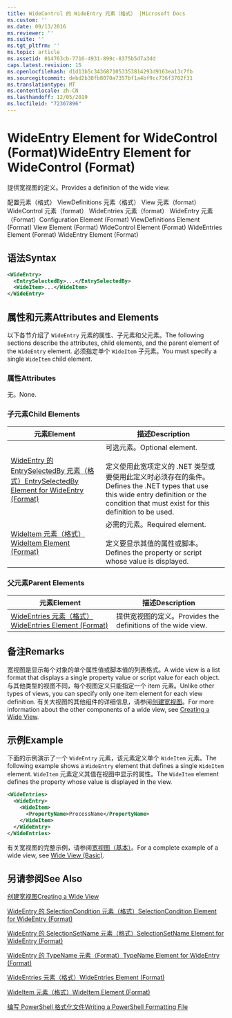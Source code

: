 ```yaml
---
title: WideControl 的 WideEntry 元素（格式） |Microsoft Docs
ms.custom: ''
ms.date: 09/13/2016
ms.reviewer: ''
ms.suite: ''
ms.tgt_pltfrm: ''
ms.topic: article
ms.assetid: 014763cb-7716-4931-899c-8375b5d7a3dd
caps.latest.revision: 15
ms.openlocfilehash: d1d13b5c3436871053353814293d9163ea13c7fb
ms.sourcegitcommit: debd2b38fb8070a7357bf1a4bf9cc736f3702f31
ms.translationtype: MT
ms.contentlocale: zh-CN
ms.lasthandoff: 12/05/2019
ms.locfileid: "72367896"
---
```

# <a name="wideentry-element-for-widecontrol-format"></a><span data-ttu-id="ec08b-102">WideEntry Element for WideControl (Format)</span><span class="sxs-lookup"><span data-stu-id="ec08b-102">WideEntry Element for WideControl (Format)</span></span>

<span data-ttu-id="ec08b-103">提供宽视图的定义。</span><span class="sxs-lookup"><span data-stu-id="ec08b-103">Provides a definition of the wide view.</span></span>

<span data-ttu-id="ec08b-104">配置元素（格式） ViewDefinitions 元素（格式） View 元素（format） WideControl 元素（format） WideEntries 元素（format） WideEntry 元素（Format）</span><span class="sxs-lookup"><span data-stu-id="ec08b-104">Configuration Element (Format) ViewDefinitions Element (Format) View Element (Format) WideControl Element (Format) WideEntries Element (Format) WideEntry Element (Format)</span></span>

## <a name="syntax"></a><span data-ttu-id="ec08b-105">语法</span><span class="sxs-lookup"><span data-stu-id="ec08b-105">Syntax</span></span>

```xml
<WideEntry>
  <EntrySelectedBy>...</EntrySelectedBy>
  <WideItem>...</WideItem>
</WideEntry>
```

## <a name="attributes-and-elements"></a><span data-ttu-id="ec08b-106">属性和元素</span><span class="sxs-lookup"><span data-stu-id="ec08b-106">Attributes and Elements</span></span>

<span data-ttu-id="ec08b-107">以下各节介绍了 `WideEntry` 元素的属性、子元素和父元素。</span><span class="sxs-lookup"><span data-stu-id="ec08b-107">The following sections describe the attributes, child elements, and the parent element of the `WideEntry` element.</span></span> <span data-ttu-id="ec08b-108">必须指定单个 `WideItem` 子元素。</span><span class="sxs-lookup"><span data-stu-id="ec08b-108">You must specify a single `WideItem` child element.</span></span>

### <a name="attributes"></a><span data-ttu-id="ec08b-109">属性</span><span class="sxs-lookup"><span data-stu-id="ec08b-109">Attributes</span></span>

<span data-ttu-id="ec08b-110">无。</span><span class="sxs-lookup"><span data-stu-id="ec08b-110">None.</span></span>

### <a name="child-elements"></a><span data-ttu-id="ec08b-111">子元素</span><span class="sxs-lookup"><span data-stu-id="ec08b-111">Child Elements</span></span>

|<span data-ttu-id="ec08b-112">元素</span><span class="sxs-lookup"><span data-stu-id="ec08b-112">Element</span></span>|<span data-ttu-id="ec08b-113">描述</span><span class="sxs-lookup"><span data-stu-id="ec08b-113">Description</span></span>|
|-------------|-----------------|
|[<span data-ttu-id="ec08b-114">WideEntry 的 EntrySelectedBy 元素（格式）</span><span class="sxs-lookup"><span data-stu-id="ec08b-114">EntrySelectedBy Element for WideEntry (Format)</span></span>](./entryselectedby-element-for-wideentry-format.md)|<span data-ttu-id="ec08b-115">可选元素。</span><span class="sxs-lookup"><span data-stu-id="ec08b-115">Optional element.</span></span><br /><br /> <span data-ttu-id="ec08b-116">定义使用此宽项定义的 .NET 类型或要使用此定义时必须存在的条件。</span><span class="sxs-lookup"><span data-stu-id="ec08b-116">Defines the .NET types that use this wide entry definition or the condition that must exist for this definition to be used.</span></span>|
|[<span data-ttu-id="ec08b-117">WideItem 元素（格式）</span><span class="sxs-lookup"><span data-stu-id="ec08b-117">WideItem Element (Format)</span></span>](./wideitem-element-for-widecontrol-format.md)|<span data-ttu-id="ec08b-118">必需的元素。</span><span class="sxs-lookup"><span data-stu-id="ec08b-118">Required element.</span></span><br /><br /> <span data-ttu-id="ec08b-119">定义要显示其值的属性或脚本。</span><span class="sxs-lookup"><span data-stu-id="ec08b-119">Defines the property or script whose value is displayed.</span></span>|

### <a name="parent-elements"></a><span data-ttu-id="ec08b-120">父元素</span><span class="sxs-lookup"><span data-stu-id="ec08b-120">Parent Elements</span></span>

|<span data-ttu-id="ec08b-121">元素</span><span class="sxs-lookup"><span data-stu-id="ec08b-121">Element</span></span>|<span data-ttu-id="ec08b-122">描述</span><span class="sxs-lookup"><span data-stu-id="ec08b-122">Description</span></span>|
|-------------|-----------------|
|[<span data-ttu-id="ec08b-123">WideEntries 元素（格式）</span><span class="sxs-lookup"><span data-stu-id="ec08b-123">WideEntries Element (Format)</span></span>](./wideentries-element-for-widecontrol-format.md)|<span data-ttu-id="ec08b-124">提供宽视图的定义。</span><span class="sxs-lookup"><span data-stu-id="ec08b-124">Provides the definitions of the wide view.</span></span>|

## <a name="remarks"></a><span data-ttu-id="ec08b-125">备注</span><span class="sxs-lookup"><span data-stu-id="ec08b-125">Remarks</span></span>

<span data-ttu-id="ec08b-126">宽视图是显示每个对象的单个属性值或脚本值的列表格式。</span><span class="sxs-lookup"><span data-stu-id="ec08b-126">A wide view is a list format that displays a single property value or script value for each object.</span></span> <span data-ttu-id="ec08b-127">与其他类型的视图不同，每个视图定义只能指定一个 item 元素。</span><span class="sxs-lookup"><span data-stu-id="ec08b-127">Unlike other types of views, you can specify only one item element for each view definition.</span></span> <span data-ttu-id="ec08b-128">有关大视图的其他组件的详细信息，请参阅[创建宽视图](./creating-a-wide-view.md)。</span><span class="sxs-lookup"><span data-stu-id="ec08b-128">For more information about the other components of a wide view, see [Creating a Wide View](./creating-a-wide-view.md).</span></span>

## <a name="example"></a><span data-ttu-id="ec08b-129">示例</span><span class="sxs-lookup"><span data-stu-id="ec08b-129">Example</span></span>

<span data-ttu-id="ec08b-130">下面的示例演示了一个 `WideEntry` 元素，该元素定义单个 `WideItem` 元素。</span><span class="sxs-lookup"><span data-stu-id="ec08b-130">The following example shows a `WideEntry` element that defines a single `WideItem` element.</span></span> <span data-ttu-id="ec08b-131">`WideItem` 元素定义其值在视图中显示的属性。</span><span class="sxs-lookup"><span data-stu-id="ec08b-131">The `WideItem` element defines the property whose value is displayed in the view.</span></span>

```xml
<WideEntries>
  <WideEntry>
    <WideItem>
      <PropertyName>ProcessName</PropertyName>
    </WideItem>
  </WideEntry>
</WideEntries>

```

<span data-ttu-id="ec08b-132">有关宽视图的完整示例，请参阅[宽视图（基本）](./wide-view-basic.md)。</span><span class="sxs-lookup"><span data-stu-id="ec08b-132">For a complete example of a wide view, see [Wide View (Basic)](./wide-view-basic.md).</span></span>

## <a name="see-also"></a><span data-ttu-id="ec08b-133">另请参阅</span><span class="sxs-lookup"><span data-stu-id="ec08b-133">See Also</span></span>

[<span data-ttu-id="ec08b-134">创建宽视图</span><span class="sxs-lookup"><span data-stu-id="ec08b-134">Creating a Wide View</span></span>](./creating-a-wide-view.md)

[<span data-ttu-id="ec08b-135">WideEntry 的 SelectionCondition 元素（格式）</span><span class="sxs-lookup"><span data-stu-id="ec08b-135">SelectionCondition Element for WideEntry (Format)</span></span>](./selectioncondition-element-for-entryselectedby-for-widecontrol-format.md)

[<span data-ttu-id="ec08b-136">WideEntry 的 SelectionSetName 元素（格式）</span><span class="sxs-lookup"><span data-stu-id="ec08b-136">SelectionSetName Element for WideEntry (Format)</span></span>](./selectionsetname-element-for-entryselectedby-for-widecontrol-format.md)

[<span data-ttu-id="ec08b-137">WideEntry 的 TypeName 元素（Format）</span><span class="sxs-lookup"><span data-stu-id="ec08b-137">TypeName Element for WideEntry (Format)</span></span>](./typename-element-for-entryselectedby-for-wideentry-format.md)

[<span data-ttu-id="ec08b-138">WideEntries 元素（格式）</span><span class="sxs-lookup"><span data-stu-id="ec08b-138">WideEntries Element (Format)</span></span>](./wideentries-element-for-widecontrol-format.md)

[<span data-ttu-id="ec08b-139">WideItem 元素（格式）</span><span class="sxs-lookup"><span data-stu-id="ec08b-139">WideItem Element (Format)</span></span>](./wideitem-element-for-widecontrol-format.md)

[<span data-ttu-id="ec08b-140">编写 PowerShell 格式化文件</span><span class="sxs-lookup"><span data-stu-id="ec08b-140">Writing a PowerShell Formatting File</span></span>](./writing-a-powershell-formatting-file.md)
